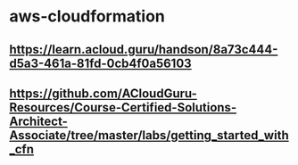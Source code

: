 # aws-cloudformation
## https://learn.acloud.guru/handson/8a73c444-d5a3-461a-81fd-0cb4f0a56103
## https://github.com/ACloudGuru-Resources/Course-Certified-Solutions-Architect-Associate/tree/master/labs/getting_started_with_cfn
